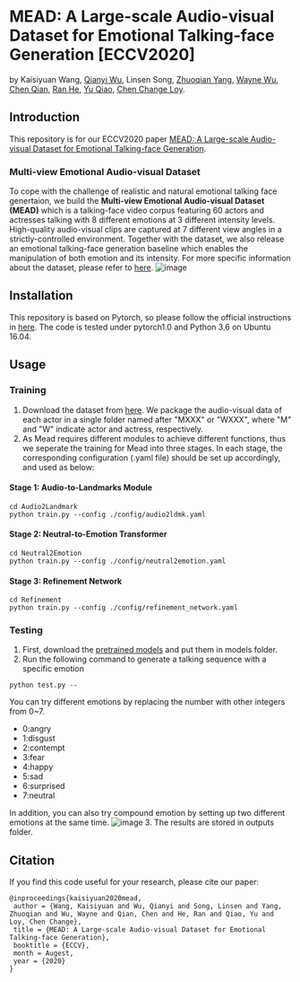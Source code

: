 # MEAD: A Large-scale Audio-visual Dataset for Emotional Talking-face Generation [ECCV2020]
by Kaisiyuan Wang, [Qianyi Wu](https://wuqianyi.top/), Linsen Song, [Zhuoqian Yang](https://yzhq97.github.io/), [Wayne Wu](https://wywu.github.io/), [Chen Qian](https://scholar.google.com/citations?user=AerkT0YAAAAJ&hl=en), [Ran He](https://scholar.google.com/citations?user=ayrg9AUAAAAJ&hl=en), [Yu Qiao](https://scholar.google.com/citations?user=gFtI-8QAAAAJ&hl=en), [Chen Change Loy](http://personal.ie.cuhk.edu.hk/~ccloy/).
## Introduction
This repository is for our ECCV2020 paper [MEAD: A Large-scale Audio-visual Dataset for Emotional Talking-face Generation](https://wywu.github.io/projects/MEAD/support/MEAD.pdf).
### Multi-view Emotional Audio-visual Dataset
To cope with the challenge of realistic and natural emotional talking face genertaion, we build the **Multi-view Emotional Audio-visual Dataset (MEAD)** which is a talking-face video corpus featuring 60 actors and actresses talking with 8 different emotions at 3 different intensity levels. High-quality audio-visual clips are captured at 7 different view angles in a strictly-controlled environment. Together with the dataset, we also release an emotional talking-face generation baseline which enables the manipulation of both emotion and its intensity. For more specific information about the dataset, please refer to [here](https://wywu.github.io/projects/MEAD/MEAD.html).
![image]()
## Installation 
This repository is based on Pytorch, so please follow the official instructions in [here](https://pytorch.org/). The code is tested under pytorch1.0 and Python 3.6 on Ubuntu 16.04.  

## Usage
### Training
1. Download the dataset from [here](https://wywu.github.io/projects/MEAD/MEAD.html). We package the audio-visual data of each actor in a single folder named after "MXXX" or "WXXX", where "M" and "W" indicate actor and actress, respectively.
2. As Mead requires different modules to achieve different functions, thus we seperate the training for Mead into three stages. In each stage, the corresponding configuration (.yaml file) should be set up accordingly, and used as below:
#### Stage 1: Audio-to-Landmarks Module
```
cd Audio2Landmark
python train.py --config ./config/audio2ldmk.yaml
```
#### Stage 2: Neutral-to-Emotion Transformer
```
cd Neutral2Emotion
python train.py --config ./config/neutral2emotion.yaml
```
#### Stage 3: Refinement Network
```
cd Refinement
python train.py --config ./config/refinement_network.yaml
```
### Testing
1. First, download the [pretrained models]() and put them in models folder.
2. Run the following command to generate a talking sequence with a specific emotion
```
python test.py --
```
You can try different emotions by replacing the number with other integers from 0~7.
- 0:angry
- 1:disgust
- 2:contempt
- 3:fear
- 4:happy
- 5:sad
- 6:surprised
- 7:neutral

In addition, you can also try compound emotion by setting up two different emotions at the same time.
![image]()
3. The results are stored in outputs folder. 




## Citation
If you find this code useful for your research, please cite our paper:
```
@inproceedings{kaisiyuan2020mead,
 author = {Wang, Kaisiyuan and Wu, Qianyi and Song, Linsen and Yang, Zhuoqian and Wu, Wayne and Qian, Chen and He, Ran and Qiao, Yu and Loy, Chen Change},
 title = {MEAD: A Large-scale Audio-visual Dataset for Emotional Talking-face Generation},
 booktitle = {ECCV},
 month = Augest,
 year = {2020}
} 
```

